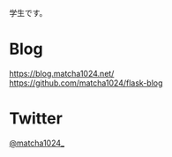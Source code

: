 学生です。

# Blog
https://blog.matcha1024.net/  
https://github.com/matcha1024/flask-blog  
# Twitter
[@matcha1024_](https://twitter.com/matcha_1024)  
